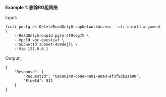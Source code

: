 **Example 1: 删除RO组网络**



Input: 

```
tccli postgres DeleteReadOnlyGroupNetworkAccess --cli-unfold-argument  \
    --ReadOnlyGroupId pgro-4t9c6g7k \
    --VpcId vpc-gaestjaf \
    --SubnetId subnet-4s9dejli \
    --Vip 127.0.0.1
```

Output: 
```
{
    "Response": {
        "RequestId": "6ace8140-6b9e-4e81-a8ad-ef3f92b2aa90",
        "FlowId": 912
    }
}
```

